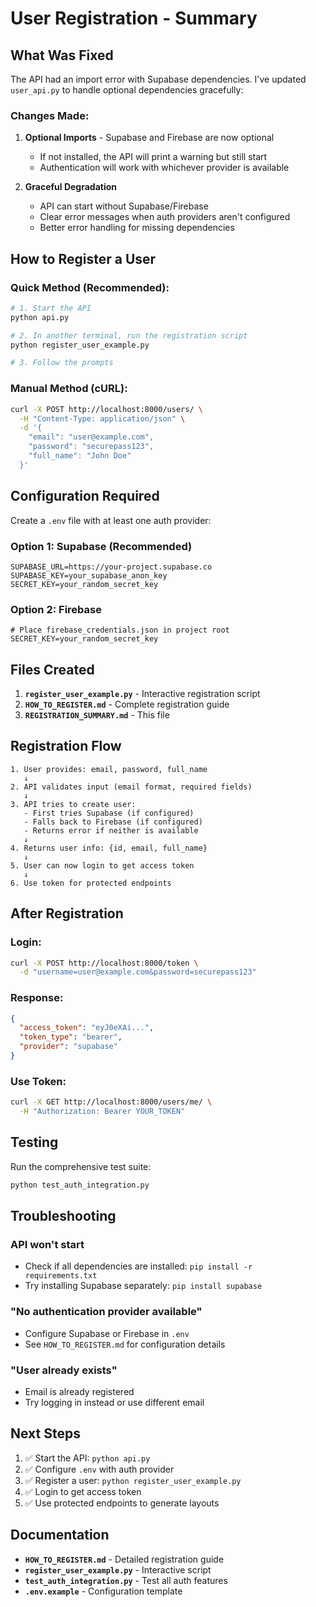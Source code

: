 # User Registration - Summary

## What Was Fixed

The API had an import error with Supabase dependencies. I've updated `user_api.py` to handle optional dependencies gracefully:

### Changes Made:

1. **Optional Imports** - Supabase and Firebase are now optional
   - If not installed, the API will print a warning but still start
   - Authentication will work with whichever provider is available

2. **Graceful Degradation**
   - API can start without Supabase/Firebase
   - Clear error messages when auth providers aren't configured
   - Better error handling for missing dependencies

## How to Register a User

### Quick Method (Recommended):

```bash
# 1. Start the API
python api.py

# 2. In another terminal, run the registration script
python register_user_example.py

# 3. Follow the prompts
```

### Manual Method (cURL):

```bash
curl -X POST http://localhost:8000/users/ \
  -H "Content-Type: application/json" \
  -d '{
    "email": "user@example.com",
    "password": "securepass123",
    "full_name": "John Doe"
  }'
```

## Configuration Required

Create a `.env` file with at least one auth provider:

### Option 1: Supabase (Recommended)
```env
SUPABASE_URL=https://your-project.supabase.co
SUPABASE_KEY=your_supabase_anon_key
SECRET_KEY=your_random_secret_key
```

### Option 2: Firebase
```env
# Place firebase_credentials.json in project root
SECRET_KEY=your_random_secret_key
```

## Files Created

1. **`register_user_example.py`** - Interactive registration script
2. **`HOW_TO_REGISTER.md`** - Complete registration guide
3. **`REGISTRATION_SUMMARY.md`** - This file

## Registration Flow

```
1. User provides: email, password, full_name
   ↓
2. API validates input (email format, required fields)
   ↓
3. API tries to create user:
   - First tries Supabase (if configured)
   - Falls back to Firebase (if configured)
   - Returns error if neither is available
   ↓
4. Returns user info: {id, email, full_name}
   ↓
5. User can now login to get access token
   ↓
6. Use token for protected endpoints
```

## After Registration

### Login:
```bash
curl -X POST http://localhost:8000/token \
  -d "username=user@example.com&password=securepass123"
```

### Response:
```json
{
  "access_token": "eyJ0eXAi...",
  "token_type": "bearer",
  "provider": "supabase"
}
```

### Use Token:
```bash
curl -X GET http://localhost:8000/users/me/ \
  -H "Authorization: Bearer YOUR_TOKEN"
```

## Testing

Run the comprehensive test suite:
```bash
python test_auth_integration.py
```

## Troubleshooting

### API won't start
- Check if all dependencies are installed: `pip install -r requirements.txt`
- Try installing Supabase separately: `pip install supabase`

### "No authentication provider available"
- Configure Supabase or Firebase in `.env`
- See `HOW_TO_REGISTER.md` for configuration details

### "User already exists"
- Email is already registered
- Try logging in instead or use different email

## Next Steps

1. ✅ Start the API: `python api.py`
2. ✅ Configure `.env` with auth provider
3. ✅ Register a user: `python register_user_example.py`
4. ✅ Login to get access token
5. ✅ Use protected endpoints to generate layouts

## Documentation

- **`HOW_TO_REGISTER.md`** - Detailed registration guide
- **`register_user_example.py`** - Interactive script
- **`test_auth_integration.py`** - Test all auth features
- **`.env.example`** - Configuration template
